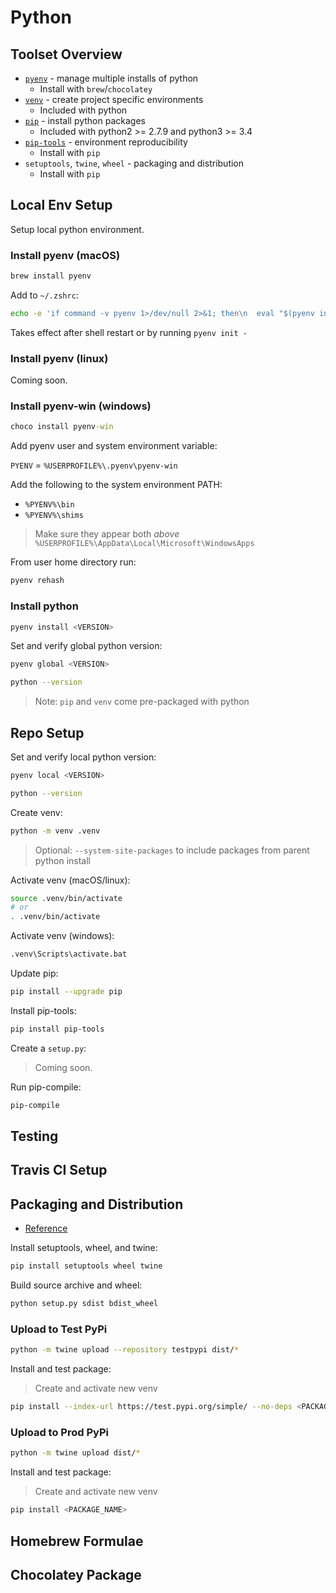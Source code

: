 # Python

## Toolset Overview

* [`pyenv`](https://github.com/pyenv/pyenv) - manage multiple installs of python
  * Install with `brew`/`chocolatey`
* [`venv`](https://github.com/python/cpython/tree/master/Lib/venv) - create project specific environments
  * Included with python
* [`pip`](https://github.com/pypa/pip) - install python packages
  * Included with python2 >= 2.7.9 and python3 >= 3.4
* [`pip-tools`](https://github.com/jazzband/pip-tools) - environment reproducibility
  * Install with `pip`
* `setuptools`, `twine`, `wheel` - packaging and distribution
  * Install with `pip`

## Local Env Setup

Setup local python environment.

### Install pyenv (macOS)

```zsh
brew install pyenv
```

Add to `~/.zshrc`:

```zsh
echo -e 'if command -v pyenv 1>/dev/null 2>&1; then\n  eval "$(pyenv init -)"\nfi' >> ~/.zshrc
```

Takes effect after shell restart or by running `pyenv init -`

### Install pyenv (linux)

<!-- TODO: add linux installation steps -->

Coming soon.

### Install pyenv-win (windows)

```cmd
choco install pyenv-win
```

Add pyenv user and system environment variable:

`PYENV` = `%USERPROFILE%\.pyenv\pyenv-win`

Add the following to the system environment PATH:

* `%PYENV%\bin`
* `%PYENV%\shims`

> Make sure they appear both *above* `%USERPROFILE%\AppData\Local\Microsoft\WindowsApps`

From user home directory run:

```cmd
pyenv rehash
```

### Install python

```zsh
pyenv install <VERSION>
```

<!-- TODO: add note for manually installing old versions into correct dir on windows -->

Set and verify global python version:

```zsh
pyenv global <VERSION>
```

```zsh
python --version
```

> Note: `pip` and `venv` come pre-packaged with python

## Repo Setup

Set and verify local python version:

```zsh
pyenv local <VERSION>
```

```zsh
python --version
```

Create venv:

```zsh
python -m venv .venv
```

> Optional: `--system-site-packages` to include packages from parent python install

Activate venv (macOS/linux):

```zsh
source .venv/bin/activate
# or
. .venv/bin/activate
```

Activate venv (windows):

```cmd
.venv\Scripts\activate.bat
```

Update pip:

```zsh
pip install --upgrade pip
```

Install pip-tools:

```zsh
pip install pip-tools
```

Create a `setup.py`:

> Coming soon.

<!-- TODO: add guide for creating setup.py -->

Run pip-compile:

```zsh
pip-compile
```

## Testing

<!-- TODO: add unit testing guide -->

## Travis CI Setup

<!-- TODO: add travis ci test setup -->

## Packaging and Distribution

* [Reference](https://packaging.python.org/tutorials/packaging-projects/)

Install setuptools, wheel, and twine:

```zsh
pip install setuptools wheel twine
```

Build source archive and wheel:

```zsh
python setup.py sdist bdist_wheel
```

### Upload to Test PyPi

```zsh
python -m twine upload --repository testpypi dist/*
```

Install and test package:

> Create and activate new venv

```zsh
pip install --index-url https://test.pypi.org/simple/ --no-deps <PACKAGE_NAME>
```

### Upload to Prod PyPi

```zsh
python -m twine upload dist/*
```

Install and test package:

> Create and activate new venv

```zsh
pip install <PACKAGE_NAME>
```

## Homebrew Formulae

<!-- TODO: add steps for creating a submitting homebrew formulae -->

## Chocolatey Package

<!-- TODO: add steps for creating and submitting chocolatey package -->
